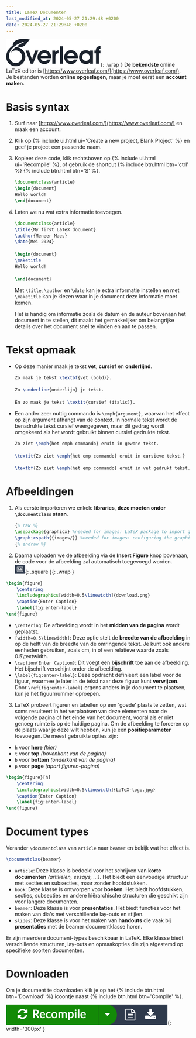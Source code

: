 ```yaml
---
title: LaTeX Documenten
last_modified_at: 2024-05-27 21:29:48 +0200
date: 2024-05-27 21:29:48 +0200
---
```


![](images/overleaf.svg){: .wrap }
De **bekendste** online LaTeX editor is [https://www.overleaf.com/](https://www.overleaf.com/).  
Je bestanden worden **online opgeslagen**, maar je moet eerst een **account maken**.

# Basis syntax

1. Surf naar [https://www.overleaf.com/](https://www.overleaf.com/) en maak een account.
2. Klik op {% include ui.html ui='Create a new project, Blank Project' %} en geef je project een passende naam.
3. Kopieer deze code, klik rechtsboven op {% include ui.html ui='Recompile' %}, of gebruik de shortcut {% include btn.html btn='ctrl' %} {% include btn.html btn='S' %}.
	```latex
	\documentclass{article}
	\begin{document}
	Hello world!
	\end{document}
	```
4. Laten we nu wat extra informatie toevoegen.
	```latex
	\documentclass{article}
	\title{My first LaTeX document}
	\author{Meneer Maes}
	\date{Mei 2024}

	\begin{document}
	\maketitle
	Hello world!

	\end{document}
	```
	Met `\title`, `\author` en `\date` kan je extra informatie instellen en met `\maketitle` kan je kiezen waar in je document deze informatie moet komen.

	Het is handig om informatie zoals de datum en de auteur bovenaan het document in te stellen, dit maakt het gemakkelijker om belangrijke details over het document snel te vinden en aan te passen.

# Tekst opmaak

- Op deze manier maak je tekst **vet**, **cursief** en **onderlijnd**.
	```latex
	Zo maak je tekst \textbf{vet (bold)}.

	Zo \underline{onderlijn} je tekst.

	En zo maak je tekst \textit{cursief (italic)}.
	```
- Een ander zeer nuttig commando is `\emph{argument}`, waarvan het effect op zijn argument afhangt van de context. In normale tekst wordt de benadrukte tekst cursief weergegeven, maar dit gedrag wordt omgekeerd als het wordt gebruikt binnen cursief gedrukte tekst.
	```latex
	Zo ziet \emph{het emph commando} eruit in gewone tekst.

	\textit{Zo ziet \emph{het emp commando} eruit in cursieve tekst.}

	\textbf{Zo ziet \emph{het emp commando} eruit in vet gedrukt tekst.}
	```

# Afbeeldingen

1. Als eerste importeren we enkele **libraries**, **deze moeten onder `\documentclass` staan**.
	```latex
	{% raw %}
	\usepackage{graphicx} %needed for images: LaTeX package to import graphics
	\graphicspath{{images/}} %needed for images: configuring the graphicx package
	{% endraw %}
	```
2. Daarna uploaden we de afbeelding via de **Insert Figure** knop bovenaan, de code voor de afbeelding zal automatisch toegevoegd worden.  
	![](images/image-btn.png){: .square }{: .wrap }
```latex
\begin{figure}
	\centering
	\includegraphics[width=0.5\linewidth]{download.png}
	\caption{Enter Caption}
	\label{fig:enter-label}
\end{figure}
```
- `\centering`: De afbeelding wordt in het **midden van de pagina** wordt geplaatst.
- `[width=0.5\linewidth]`: Deze optie stelt de **breedte van de afbeelding** in op de helft van de breedte van de omringende tekst. Je kunt ook andere eenheden gebruiken, zoals cm, in of een relatieve waarde zoals 0.5\textwidth.
- `\caption{Enter Caption}`: Dit voegt een **bijschrift** toe aan de afbeelding. Het bijschrift verschijnt onder de afbeelding.
- `\label{fig:enter-label}`: Deze opdracht definieert een label voor de figuur, waarmee je later in de tekst naar deze figuur kunt **verwijzen**. Door `\ref{fig:enter-label}` ergens anders in je document te plaatsen, kun je het figuurnummer oproepen.
3. LaTeX probeert figuren en tabellen op een 'goede' plaats te zetten, wat soms resulteert in het verplaatsen van deze elementen naar de volgende pagina of het einde van het document, vooral als er niet genoeg ruimte is op de huidige pagina.
Om de afbeelding te forceren op de plaats waar je deze wilt hebben, kun je een **positieparameter** toevoegen. De meest gebruikte opties zijn:
- `h` voor **here** *(hier)*
- `t` voor **top** *(bovenkant van de pagina)*
- `b` voor **bottom** *(onderkant van de pagina)*
- `p` voor **page** *(apart figuren-pagina)*
```latex
\begin{figure}[h]
	\centering
	\includegraphics[width=0.5\linewidth]{LaTeX-logo.jpg}
	\caption{Enter Caption}
	\label{fig:enter-label}
\end{figure}
```

# Document types

Verander `\documentclass` van `article` naar `beamer` en bekijk wat het effect is.
```latex
\documentclas{beamer}
```
- `article`: Deze klasse is bedoeld voor het schrijven van **korte documenten** *(artikelen, essays, ...)*. Het biedt een eenvoudige structuur met secties en subsecties, maar zonder hoofdstukken.
- `book`: Deze klasse is ontworpen voor **boeken**. Het biedt hoofdstukken, secties, subsecties en andere hiërarchische structuren die geschikt zijn voor langere documenten.
- `beamer`: Deze klasse is voor **presentaties**. Het biedt functies voor het maken van dia's met verschillende lay-outs en stijlen.
- `slides`: Deze klasse is voor het maken van **handouts** die vaak bij **presentaties** met de beamer documentklasse horen. 

Er zijn meerdere document-types beschikbaar in LaTeX. Elke klasse biedt verschillende structuren, lay-outs en opmaakopties die zijn afgestemd op specifieke soorten documenten.

# Downloaden

Om je document te downloaden klik je op het {% include btn.html btn='Download' %} icoontje naast {% include btn.html btn='Compile' %}.

![download](images/download.png){: width='300px' }
